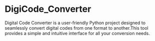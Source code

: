 # DigiCode_Converter
Digital Code Converter is a user-friendly Python project designed to seamlessly convert digital codes from one format to another.This tool provides a simple and intuitive interface for all your conversion needs.
